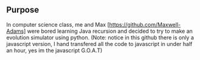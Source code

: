 ## Purpose
In computer science class, me and Max [https://github.com/Maxwell-Adams] were bored learning Java recursion and decided to try to make an evolution simulator using python. (Note: notice in this github there is only a javascript version, I hand transfered all the code to javascript in under half an hour, yes im the javascript G.O.A.T) 

